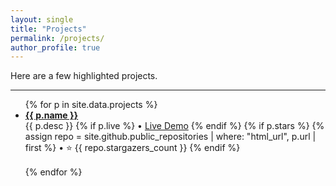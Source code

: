 ```yaml
---
layout: single
title: "Projects"
permalink: /projects/
author_profile: true
---
```


Here are a few highlighted projects.

---

<ul>
{% for p in site.data.projects %}
  <li style="margin-bottom:1rem;">
    <strong><a href="{{ p.url }}">{{ p.name }}</a></strong><br/>
    {{ p.desc }}
    {% if p.live %}
      • <a href="{{ p.live }}">Live Demo</a>
    {% endif %}
    {% if p.stars %}
      {% assign repo = site.github.public_repositories | where: "html_url", p.url | first %}
      • ⭐ {{ repo.stargazers_count }}
    {% endif %}
  </li>
{% endfor %}
</ul>
